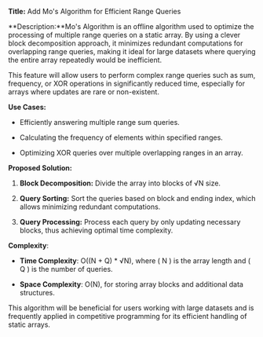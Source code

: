 **Title:** Add Mo's Algorithm for Efficient Range Queries

**Description:**Mo's Algorithm is an offline algorithm used to optimize the processing of multiple range queries on a static array. By using a clever block decomposition approach, it minimizes redundant computations for overlapping range queries, making it ideal for large datasets where querying the entire array repeatedly would be inefficient.

This feature will allow users to perform complex range queries such as sum, frequency, or XOR operations in significantly reduced time, especially for arrays where updates are rare or non-existent.

**Use Cases:**

*   Efficiently answering multiple range sum queries.
    
*   Calculating the frequency of elements within specified ranges.
    
*   Optimizing XOR queries over multiple overlapping ranges in an array.
    

**Proposed Solution:**

1.  **Block Decomposition:** Divide the array into blocks of √N size.
    
2.  **Query Sorting:** Sort the queries based on block and ending index, which allows minimizing redundant computations.
    
3.  **Query Processing:** Process each query by only updating necessary blocks, thus achieving optimal time complexity.
    

**Complexity**:

*   **Time Complexity**: O((N + Q) \* √N), where ( N ) is the array length and ( Q ) is the number of queries.
    
*   **Space Complexity**: O(N), for storing array blocks and additional data structures.
    

This algorithm will be beneficial for users working with large datasets and is frequently applied in competitive programming for its efficient handling of static arrays.